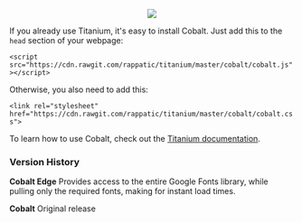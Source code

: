 <p align="center">
  <img src="https://preview.ibb.co/e1K0kK/cobalt.png"/>
</p>

If you already use Titanium, it's easy to install Cobalt. Just add this to the `head` section of your webpage:

`<script src="https://cdn.rawgit.com/rappatic/titanium/master/cobalt/cobalt.js"></script>`

Otherwise, you also need to add this:

`<link rel="stylesheet" href="https://cdn.rawgit.com/rappatic/titanium/master/cobalt/cobalt.css">`

To learn how to use Cobalt, check out the [Titanium documentation](https://rappatic.github.io/titanium/documentation.html/).

### Version History

**Cobalt Edge** Provides access to the entire Google Fonts library, while pulling only the required fonts, making for instant load times.

**Cobalt** Original release
